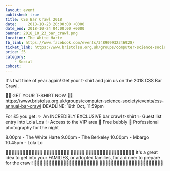 ```yaml
---
layout: event
published: true
title: CSS Bar Crawl 2018
date:     2018-10-23 20:00:00 +0000
date_end: 2018-10-24 04:00:00 +0000
banner: 2018_10_23_bar_crawl.png
location: The White Harte
fb_link: https://www.facebook.com/events/348909932346928/
ticket_link: https://www.bristolsu.org.uk/groups/computer-science-society/events/css-annual-bar-crawl
price: £5
category:
    - Social
cohost:
---
```

It's that time of year again! Get your t-shirt and join us on the 2018 CSS Bar Crawl.

👕🎽 GET YOUR T-SHIRT NOW 👚👔
https://www.bristolsu.org.uk/groups/computer-science-society/events/css-annual-bar-crawl
DEADLINE: 19th Oct, 11:59pm

For £5 you get:
✨ An INCREDIBLY EXCLUSIVE bar crawl t-shirt
✨ Guest list entry into Lola Los
✨ Access to the VIP area
🥂 Free bubbly
📸 Professional photography for the night

8.00pm - The White Harte
9.00pm - The Berkeley
10.00pm - Mbargo
10.45pm - Lola Lo

👨‍👩‍👧‍👦👨‍👩‍👦‍👦👨‍👩‍👧‍👧👨‍👨‍👦👨‍👨‍👦‍👦👩‍👦‍👦  👨‍👩‍👧‍👦👨‍👩‍👦‍👦👨‍👩‍👧‍👧👨‍👨‍👦👨‍👨‍👦‍👦👩‍👦‍👦
It's a great idea to get into your FAMILIES, or adopted families, for a dinner to prepare for the crawl!
👨‍👩‍👧‍👦👨‍👩‍👦‍👦👨‍👩‍👧‍👧👨‍👨‍👦👨‍👨‍👦‍👦👩‍👦‍👦  👨‍👩‍👧‍👦👨‍👩‍👦‍👦👨‍👩‍👧‍👧👨‍👨‍👦👨‍👨‍👦‍👦👩‍👦‍👦
